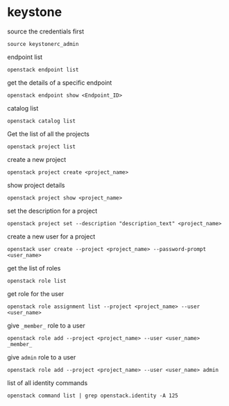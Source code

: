 # keystone

source the credentials first
```
source keystonerc_admin
```

endpoint list
```
openstack endpoint list
```

get the details of a specific endpoint
```
openstack endpoint show <Endpoint_ID>
```

catalog list
```
openstack catalog list
```

Get the list of all the projects
```
openstack project list
```

create a new project
```
openstack project create <project_name>
```

show project details
```
openstack project show <project_name>
```

set the description for a project
```
openstack project set --description "description_text" <project_name>
```

create a new user for a project
```
openstack user create --project <project_name> --password-prompt <user_name> 
```

get the list of roles
```
openstack role list
```

get role for the user
```
openstack role assignment list --project <project_name> --user <user_name>
```

give `_member_` role to a user 
```
openstack role add --project <project_name> --user <user_name> _member_ 
```

give `admin` role to a user
```
openstack role add --project <project_name> --user <user_name> admin 
```

list of all identity commands
```
openstack command list | grep openstack.identity -A 125
```

